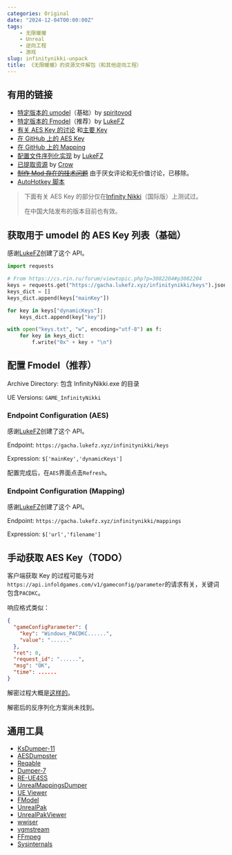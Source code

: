 ```yaml
---
categories: Original
date: "2024-12-04T00:00:00Z"
tags:
    - 无限暖暖
    - Unreal
    - 逆向工程
    - 游戏
slug: infinitynikki-unpack
title: 《无限暖暖》的资源文件解包（和其他逆向工程）
---
```


## 有用的链接

- [特定版本的 umodel](https://www.gildor.org/smf/index.php/topic,8930.msg47594.html#msg47594)（基础）by [spiritovod](https://www.gildor.org/smf/index.php?action=profile;u=5330)
- [特定版本的 Fmodel](https://github.com/LukeFZ/FModel)（推荐）by [LukeFZ](https://github.com/LukeFZ)
- [有关 AES Key 的讨论](https://cs.rin.ru/forum/viewtopic.php?p=3082204#p3082204) 和[主要 Key](https://cs.rin.ru/forum/viewtopic.php?t=100672)
- [在 GitHub 上的 AES Key](https://github.com/kanren3/InfinityNikki)
- [在 GitHub 上的 Mapping](https://github.com/CRiQSCLAN/Infinity-Nikki-SDK)
- [配置文件序列化实现](https://github.com/NikkiTools/perfect) by [LukeFZ](https://github.com/LukeFZ)
- [已提取资源](https://www.xivmodarchive.com/modid/123983) by [Crow](https://www.xivmodarchive.com/user/158572)
- ~~[制作 Mod 存在的技术问题](#https://gamebanana.com/threads/226150)~~ 由于厌女评论和无价值讨论，已移除。
- [AutoHotkey 脚本](https://github.com/Kramar1337/InfinityNikki-AHK-flex)

> 下面有关 AES Key 的部分仅在[Infinity Nikki](https://store.epicgames.com/en-US/p/infinity-nikki-71fc64)（国际版）上测试过。
>
> 在中国大陆发布的版本目前也有效。

## 获取用于 umodel 的 AES Key 列表（基础）

感谢[LukeFZ](https://github.com/LukeFZ)创建了这个 API。

```python
import requests

# From https://cs.rin.ru/forum/viewtopic.php?p=3082204#p3082204
keys = requests.get("https://gacha.lukefz.xyz/infinitynikki/keys").json()
keys_dict = []
keys_dict.append(keys["mainKey"])

for key in keys["dynamicKeys"]:
    keys_dict.append(key["key"])

with open("keys.txt", "w", encoding="utf-8") as f:
    for key in keys_dict:
        f.write("0x" + key + "\n")
```

## 配置 Fmodel（推荐）

Archive Directory: 包含 InfinityNikki.exe 的目录

UE Versions: `GAME_InfinityNikki`

### Endpoint Configuration (AES)

感谢[LukeFZ](https://github.com/LukeFZ)创建了这个 API。

Endpoint: `https://gacha.lukefz.xyz/infinitynikki/keys`

Expression: `$['mainKey','dynamicKeys']`

配置完成后，在`AES`界面点击`Refresh`。

### Endpoint Configuration (Mapping)

感谢[LukeFZ](https://github.com/LukeFZ)创建了这个 API。

Endpoint: `https://gacha.lukefz.xyz/infinitynikki/mappings`

Expression: `$['url','filename']`

## 手动获取 AES Key（TODO）

客户端获取 Key 的过程可能与对`https://api.infoldgames.com/v1/gameconfig/parameter`的请求有关，关键词包含`PACDKC`。

响应格式类似：

```json
{
  "gameConfigParameter": {
    "key": "Windows_PACDKC......",
    "value": "......"
  },
  "ret": 0,
  "request_id": "......",
  "msg": "OK",
  "time": ......
}
```

解密过程大概是[这样的](<https://gchq.github.io/CyberChef/#recipe=From_Base64('A-Za-z0-9%2B/%3D',false,false)AES_Decrypt(%7B'option':'Hex','string':'0xF0F2BA714FE32FACC23CD332BF35E8A00F73937BA4BB6D26659276A31E714E84'%7D,%7B'option':'Hex','string':''%7D,'ECB','Raw','Raw',%7B'option':'Hex','string':''%7D,%7B'option':'Hex','string':''%7D)>)。

解密后的反序列化方案尚未找到。

## 通用工具

- [KsDumper-11](https://github.com/mastercodeon314/KsDumper-11)
- [AESDumpster](https://github.com/GHFear/AESDumpster)
- [Reqable](https://reqable.com/en-US/)
- [Dumper-7](https://github.com/Encryqed/Dumper-7)
- [RE-UE4SS](https://github.com/UE4SS-RE/RE-UE4SS)
- [UnrealMappingsDumper](https://github.com/TheNaeem/UnrealMappingsDumper)
- [UE Viewer](https://www.gildor.org/en/projects/umodel)
- [FModel](https://github.com/4sval/FModel)
- [UnrealPak](https://github.com/EpicGames/UnrealEngine)
- [UnrealPakViewer](https://github.com/jashking/UnrealPakViewer)
- [wwiser](https://github.com/bnnm/wwiser)
- [vgmstream](https://github.com/vgmstream/vgmstream)
- [FFmpeg](https://github.com/FFmpeg/FFmpeg)
- [Sysinternals](https://learn.microsoft.com/en-us/sysinternals/)

